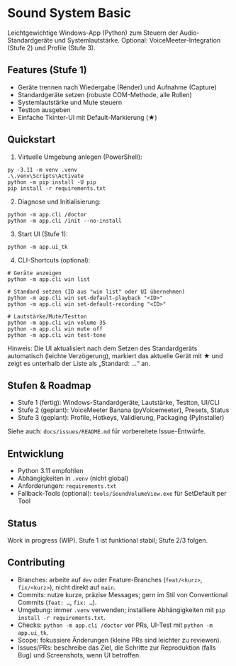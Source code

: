# Sound System Basic

Leichtgewichtige Windows-App (Python) zum Steuern der Audio-Standardgeräte und Systemlautstärke. Optional: VoiceMeeter-Integration (Stufe 2) und Profile (Stufe 3).

## Features (Stufe 1)
- Geräte trennen nach Wiedergabe (Render) und Aufnahme (Capture)
- Standardgeräte setzen (robuste COM-Methode, alle Rollen)
- Systemlautstärke und Mute steuern
- Testton ausgeben
- Einfache Tkinter-UI mit Default-Markierung (★)

## Quickstart
1) Virtuelle Umgebung anlegen (PowerShell):
```
py -3.11 -m venv .venv
.\.venv\Scripts\Activate
python -m pip install -U pip
pip install -r requirements.txt
```

2) Diagnose und Initialisierung:
```
python -m app.cli /doctor
python -m app.cli /init --no-install
```

3) Start UI (Stufe 1):
```
python -m app.ui_tk
```

4) CLI-Shortcuts (optional):
```
# Geräte anzeigen
python -m app.cli win list

# Standard setzen (ID aus "win list" oder UI übernehmen)
python -m app.cli win set-default-playback "<ID>"
python -m app.cli win set-default-recording "<ID>"

# Lautstärke/Mute/Testton
python -m app.cli win volume 35
python -m app.cli win mute off
python -m app.cli win test-tone
```

Hinweis: Die UI aktualisiert nach dem Setzen des Standardgeräts automatisch (leichte Verzögerung), markiert das aktuelle Gerät mit ★ und zeigt es unterhalb der Liste als „Standard: …“ an.

## Stufen & Roadmap
- Stufe 1 (fertig): Windows-Standardgeräte, Lautstärke, Testton, UI/CLI
- Stufe 2 (geplant): VoiceMeeter Banana (pyVoicemeeter), Presets, Status
- Stufe 3 (geplant): Profile, Hotkeys, Validierung, Packaging (PyInstaller)

Siehe auch: `docs/issues/README.md` für vorbereitete Issue-Entwürfe.

## Entwicklung
- Python 3.11 empfohlen
- Abhängigkeiten in `.venv` (nicht global)
- Anforderungen: `requirements.txt`
- Fallback-Tools (optional): `tools/SoundVolumeView.exe` für SetDefault per Tool

## Status
Work in progress (WIP). Stufe 1 ist funktional stabil; Stufe 2/3 folgen.

## Contributing
- Branches: arbeite auf `dev` oder Feature-Branches (`feat/<kurz>`, `fix/<kurz>`), nicht direkt auf `main`.
- Commits: nutze kurze, präzise Messages; gern im Stil von Conventional Commits (`feat: …`, `fix: …`).
- Umgebung: immer `.venv` verwenden; installiere Abhängigkeiten mit `pip install -r requirements.txt`.
- Checks: `python -m app.cli /doctor` vor PRs, UI-Test mit `python -m app.ui_tk`.
- Scope: fokussiere Änderungen (kleine PRs sind leichter zu reviewen). 
- Issues/PRs: beschreibe das Ziel, die Schritte zur Reproduktion (falls Bug) und Screenshots, wenn UI betroffen.
